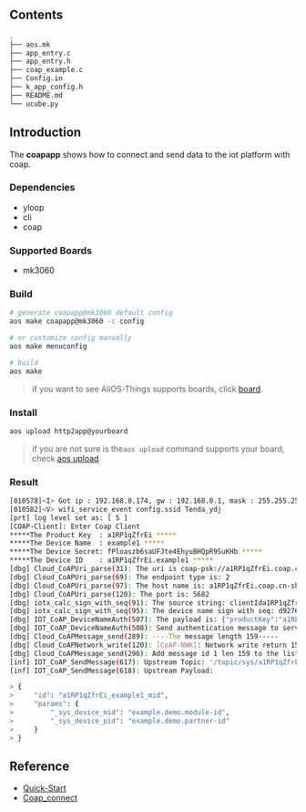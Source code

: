 ## Contents

```sh
.
├── aos.mk
├── app_entry.c
├── app_entry.h
├── coap_example.c
├── Config.in
├── k_app_config.h
├── README.md
└── ucube.py

```

## Introduction

The **coapapp**  shows how to connect and send data to the iot platform with coap.

### Dependencies

* yloop
* cli
* coap

### Supported Boards

- mk3060

### Build

```sh
# generate coapapp@mk3060 default config
aos make coapapp@mk3060 -c config

# or customize config manually
aos make menuconfig

# build
aos make
```

> if you want to see AliOS-Things supports boards, click [board](../../../board).

### Install

```sh
aos upload http2app@yourboard
```

> if you are not sure is the`aos upload` command supports your board, check [aos upload](../../../build/site_scons/upload).

### Result

```sh
[010578]<I> Got ip : 192.168.0.174, gw : 192.168.0.1, mask : 255.255.255.0
[010582]<V> wifi_service_event config.ssid Tenda_ydj
[prt] log level set as: [ 5 ]
[COAP-Client]: Enter Coap Client
*****The Product Key  : a1RP1qZfrEi *****
*****The Device Name  : example1 *****
*****The Device Secret: fPloaszb6saUFJte4EhyuBHQpR9SuKHb *****
*****The Device ID    : a1RP1qZfrEi.example1 *****
[dbg] Cloud_CoAPUri_parse(31): The uri is coap-psk://a1RP1qZfrEi.coap.cn-shanghai.link.aliyuncs.com:5682
[dbg] Cloud_CoAPUri_parse(69): The endpoint type is: 2
[dbg] Cloud_CoAPUri_parse(97): The host name is: a1RP1qZfrEi.coap.cn-shanghai.link.aliyuncs.com
[dbg] Cloud_CoAPUri_parse(120): The port is: 5682
[dbg] iotx_calc_sign_with_seq(91): The source string: clientIda1RP1qZfrEi.example1deviceNameexample1productKeya1RP1qZfrEiseq4912
[dbg] iotx_calc_sign_with_seq(95): The device name sign with seq: d927694052c4edbbe79da64e0314ef16
[dbg] IOT_CoAP_DeviceNameAuth(507): The payload is: {"productKey":"a1RP1qZfrEi","deviceName":"example1","clientId":"a1RP1qZfrEi.example1","sign":"d927694052c4edbbe79da64e0314ef16","seq":"4912"}
[dbg] IOT_CoAP_DeviceNameAuth(508): Send authentication message to server
[dbg] Cloud_CoAPMessage_send(289): ----The message length 159-----
[dbg] Cloud_CoAPNetwork_write(120): [CoAP-NWK]: Network write return 159
[dbg] Cloud_CoAPMessage_send(296): Add message id 1 len 159 to the list
[inf] IOT_CoAP_SendMessage(617): Upstream Topic: '/topic/sys/a1RP1qZfrEi/example1/thing/status/update'
[inf] IOT_CoAP_SendMessage(618): Upstream Payload:

> {
>     "id": "a1RP1qZfrEi_example1_mid",
>     "params": {
>         "_sys_device_mid": "example.demo.module-id",
>         "_sys_device_pid": "example.demo.partner-id"
>     }
> }

```

## Reference

* [Quick-Start](https://github.com/alibaba/AliOS-Things/wiki/Quick-Start)
* [Coap_connect](https://code.aliyun.com/edward.yangx/public-docs/wikis/user-guide/linkkit/Prog_Guide/CoAP_Connect)

